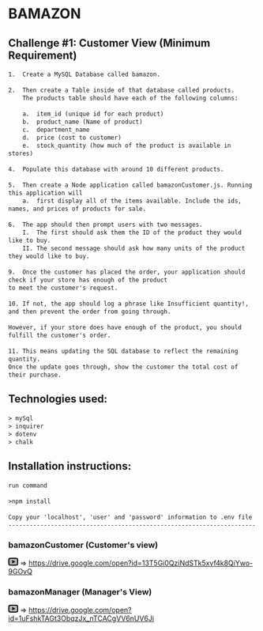 # BAMAZON

## Challenge #1: Customer View (Minimum Requirement)

    1.  Create a MySQL Database called bamazon.

    2.  Then create a Table inside of that database called products.
        The products table should have each of the following columns:

        a.  item_id (unique id for each product)
        b.  product_name (Name of product)
        c.  department_name
        d.  price (cost to customer)
        e.  stock_quantity (how much of the product is available in stores)

    4.  Populate this database with around 10 different products.

    5.  Then create a Node application called bamazonCustomer.js. Running this application will
        a.  first display all of the items available. Include the ids, names, and prices of products for sale.

    6.  The app should then prompt users with two messages.
        I.  The first should ask them the ID of the product they would like to buy.
        II. The second message should ask how many units of the product they would like to buy.

    9.  Once the customer has placed the order, your application should check if your store has enough of the product
    to meet the customer's request.

    10. If not, the app should log a phrase like Insufficient quantity!, and then prevent the order from going through.

    However, if your store does have enough of the product, you should fulfill the customer's order.

    11. This means updating the SQL database to reflect the remaining quantity.
    Once the update goes through, show the customer the total cost of their purchase.

## Technologies used:

    > mySql
    > inquirer
    > dotenv
    > chalk

## Installation instructions:

    run command

    >npm install

    Copy your 'localhost', 'user' and 'password' information to .env file
    ----------------------------------------------------------------------

### bamazonCustomer (Customer's view)

<img src="./icons8-play-button-24.png"> => https://drive.google.com/open?id=13T5Gi0QziNdSTk5xvf4k8QiYwo-9GOvQ

### bamazonManager (Manager's View)

<img src="./icons8-play-button-24.png"> => https://drive.google.com/open?id=1uFshkTAGt3ObqzJx_nTCACgVV6nUV6Ji
